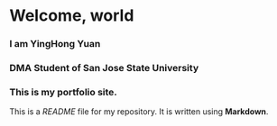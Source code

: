 # Welcome, world

### I am YingHong Yuan
### DMA Student of San Jose State University
### This is my portfolio site.

This is a *README* file for my repository. It is written using **Markdown**.

